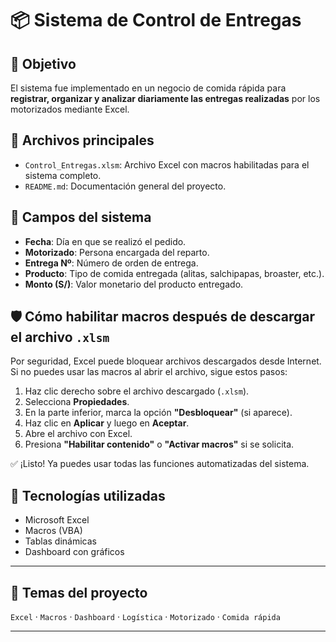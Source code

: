 # 📦 Sistema de Control de Entregas

## 📌 Objetivo
El sistema fue implementado en un negocio de comida rápida para **registrar, organizar y analizar diariamente las entregas realizadas** por los motorizados mediante Excel.

## 📁 Archivos principales

- `Control_Entregas.xlsm`: Archivo Excel con macros habilitadas para el sistema completo.
- `README.md`: Documentación general del proyecto.

## 📅 Campos del sistema

- **Fecha**: Día en que se realizó el pedido.
- **Motorizado**: Persona encargada del reparto.
- **Entrega Nº**: Número de orden de entrega.
- **Producto**: Tipo de comida entregada (alitas, salchipapas, broaster, etc.).
- **Monto (S/)**: Valor monetario del producto entregado.

## 🛡️ Cómo habilitar macros después de descargar el archivo `.xlsm`

Por seguridad, Excel puede bloquear archivos descargados desde Internet. Si no puedes usar las macros al abrir el archivo, sigue estos pasos:

1. Haz clic derecho sobre el archivo descargado (`.xlsm`).
2. Selecciona **Propiedades**.
3. En la parte inferior, marca la opción **"Desbloquear"** (si aparece).
4. Haz clic en **Aplicar** y luego en **Aceptar**.
5. Abre el archivo con Excel.
6. Presiona **"Habilitar contenido"** o **"Activar macros"** si se solicita.


✅ ¡Listo! Ya puedes usar todas las funciones automatizadas del sistema.


## 🧩 Tecnologías utilizadas

- Microsoft Excel
- Macros (VBA)
- Tablas dinámicas
- Dashboard con gráficos

---

## 🔖 Temas del proyecto

`Excel` · `Macros` · `Dashboard` · `Logística` · `Motorizado` · `Comida rápida`

---


